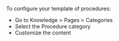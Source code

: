 To configure your template of procedures:
- Go to Knowledge \> Pages \> Categories
- Select the Procedure category
- Customize the content
